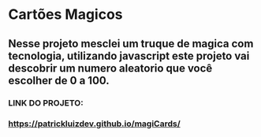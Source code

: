 # Cartões Magicos

## Nesse projeto mesclei um truque de magica com tecnologia, utilizando javascript este projeto vai descobrir um numero aleatorio que você escolher de 0 a 100.
###  LINK DO PROJETO:
### https://patrickluizdev.github.io/magiCards/
